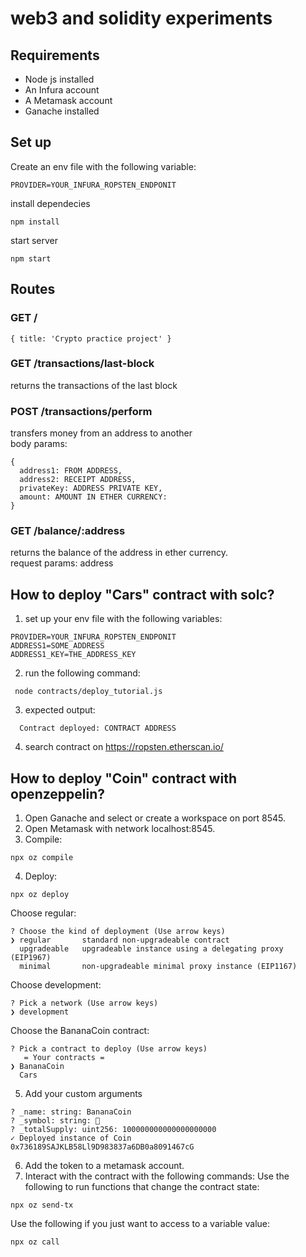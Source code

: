 # web3 and solidity experiments

## Requirements
- Node js installed
- An Infura account
- A Metamask account
- Ganache installed

## Set up

Create an env file with the following variable:
```
PROVIDER=YOUR_INFURA_ROPSTEN_ENDPONIT
```

install dependecies
```
npm install
```

start server
```
npm start
```

## Routes

### GET /
```
{ title: 'Crypto practice project' }
```

### GET /transactions/last-block
returns the transactions of the last block

### POST /transactions/perform
transfers money from an address to another <br>
body params:
```
{
  address1: FROM ADDRESS,
  address2: RECEIPT ADDRESS,
  privateKey: ADDRESS PRIVATE KEY,
  amount: AMOUNT IN ETHER CURRENCY:  
}
```

### GET /balance/:address
returns the balance of the address in ether currency. <br>
request params: address

## How to deploy "Cars" contract with solc?
1. set up your env file with the following variables:
```
PROVIDER=YOUR_INFURA_ROPSTEN_ENDPONIT
ADDRESS1=SOME_ADDRESS
ADDRESS1_KEY=THE_ADDRESS_KEY
```
2. run the following command:
```
 node contracts/deploy_tutorial.js
```
3. expected output:
```
  Contract deployed: CONTRACT ADDRESS
```
4. search contract on https://ropsten.etherscan.io/

## How to deploy "Coin" contract with openzeppelin?
1. Open Ganache and select or create a workspace on port 8545.
2. Open Metamask with network localhost:8545.
3. Compile:
```
npx oz compile
```
4. Deploy:
```
npx oz deploy
```

Choose regular:
```
? Choose the kind of deployment (Use arrow keys)
❯ regular       standard non-upgradeable contract 
  upgradeable   upgradeable instance using a delegating proxy (EIP1967) 
  minimal       non-upgradeable minimal proxy instance (EIP1167) 
```

Choose development:
```
? Pick a network (Use arrow keys)
❯ development
```

Choose the BananaCoin contract:
```
? Pick a contract to deploy (Use arrow keys)
   = Your contracts =
❯ BananaCoin 
  Cars
```

5. Add your custom arguments
```
? _name: string: BananaCoin
? _symbol: string: 🍌
? _totalSupply: uint256: 100000000000000000000
✓ Deployed instance of Coin
0x736189SAJKLB58Ll9D983837a6DB0a8091467cG
```
6. Add the token to a metamask account.
7. Interact with the contract with the following commands:
Use the following to run functions that change the contract state:
```
npx oz send-tx
```
Use the following if you just want to access to a variable value:
```
npx oz call
```

